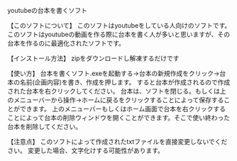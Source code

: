 
youtubeの台本を書くソフト

【このソフトについて】
このソフトはyoutubeをしている人向けのソフトです。
このソフトはyoutubeの動画を作る際に台本を書く人が多いと思いますが、その台本を作るのに最適化されたソフトです。

【インストール方法】
zipをダウンロードし解凍するだけです

【使い方】
台本を書くソフト.exeを起動する→台本の新規作成をクリック→台本の名前(企画内容)を書き、作成を押します。
すると台本が作成されるので作成された台本を右クリックしてください。
台本は、ソフトを閉じる。もしくは上のメニューバーから操作→ホームに戻るをクリックすることによって保存することができます。
上のメニューバーもしくはホーム画面で台本を右クリックすることによって台本の削除ウィンドウを開くことができます。そこで使い終わった台本を削除してください。

【注意点】
このソフトによって作成されたtxtファイルを直接変更しないでください。
変更した場合、文字化けする可能性があります。
